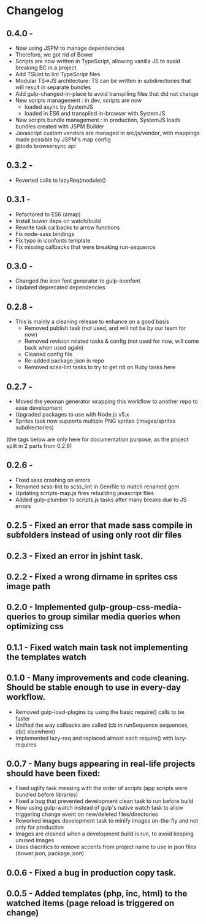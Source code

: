 # Changelog 
## 0.4.0 - 
  * Now using JSPM to manage dependencies
  * Therefore, we got rid of Bower
  * Scripts are now written in TypeScript, allowing vanilla JS to avoid breaking BC in a project
  * Add TSLint to lint TypeScript files
  * Modular TS=>JS architecture: TS can be written in subdirectories that will result in separate bundles
  * Add gulp-changed-in-place to avoid transpiling files that did not change
  * New scripts management : in dev, scripts are now 
    * loaded async by SystemJS
    * loaded in ES6 and transpiled in-browser with SystemJS
  * New scripts bundle management : in production, SystemJS loads bundles created with JSPM Builder
  * Javascript custom vendors are managed in src/js/vendor, with mappings made possible by JSPM's map config
  * @todo browsersync api
  
## 0.3.2 -
  * Reverted calls to lazyReq(module)()  
## 0.3.1 -  
  * Refactored to ES6 (amap)
  * Install bower deps on watch/build
  * Rewrite task callbacks to arrow functions  
  * Fix node-sass bindings  
  * Fix typo in iconfonts template  
  * Fix missing callbacks that were breaking run-sequence  
## 0.3.0 - 
  * Changed the icon font generator to gulp-iconfont  
  * Updated deprecated dependencies  
## 0.2.8 -
  * This is mainly a cleaning release to enhance on a good basis 
    * Removed publish task (not used, and will not be by our team for now)
    * Removed revision related tasks & config (not used for now, will come back when used again)
    * Cleaned config file
    * Re-added package.json in repo
    * Removed scss-lint tasks to try to get rid on Ruby tasks here
## 0.2.7 - 
  * Moved the yeoman generator wrapping this workflow to another repo to ease development  
  * Upgraded packages to use with Node.js v5.x
  * Sprites task now supports multiple PNG sprites (images/sprites subdirectories)  

(the tags below are only here for documentation purpose, as the project split in 2 parts from 0.2.6)  

## 0.2.6 -
  * Fixed sass crashing on errors  
  * Renamed scss-lint to scss_lint in Gemfile to match renamed gem  
  * Updating scripts-map.js fires rebuilding javascript files
  * Added gulp-plumber to scripts.js tasks after many breaks due to JS errors

## 0.2.5 - Fixed an error that made sass compile in subfolders instead of using only root dir files  

## 0.2.3 - Fixed an error in jshint task.  

## 0.2.2 - Fixed a wrong dirname in sprites css image path  

## 0.2.0 - Implemented gulp-group-css-media-queries to group similar media queries when optimizing css    

## 0.1.1 - Fixed watch main task not implementing the templates watch    

## 0.1.0 - Many improvements and code cleaning. Should be stable enough to use in every-day workflow.  
  * Removed gulp-load-plugins by using the basic require() calls to be faster  
  * Unified the way callbacks are called (cb in runSequence sequences, cb() elsewhere)  
  * Implemented lazy-req and replaced almost each require() with lazy-requires  

## 0.0.7 - Many bugs appearing in real-life projects should have been fixed:  
  * Fixed uglify task messing with the order of scripts (app scripts were bundled before libraries)  
  * Fixed a bug that prevented development clean task to run before build  
  * Now using gulp-watch instead of gulp's native watch task to allow triggering change event on new/deleted files/directories  
  * Reworked images development task to minify images on-the-fly and not only for production  
  * Images are cleaned when a development build is run, to avoid keeping unused images
  * Uses diacritics to remove accents from project name to use in json files (bower.json, package.json)

## 0.0.6 - Fixed a bug in production copy task.  

## 0.0.5 - Added templates (php, inc, html) to the watched items (page reload is triggered on change)  
